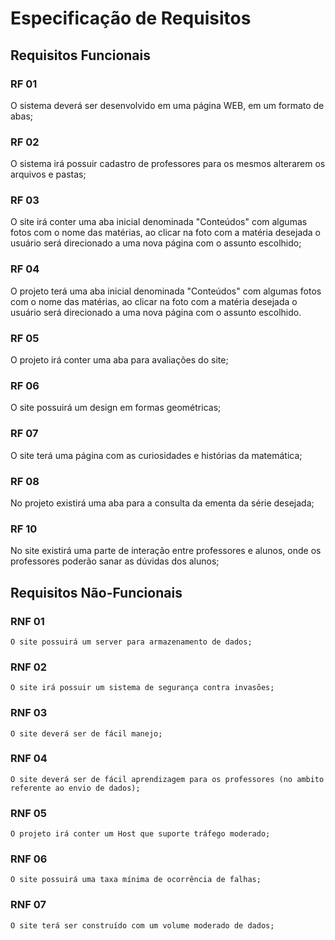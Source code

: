 # Especificação de Requisitos

##  Requisitos Funcionais

### RF 01
  O sistema deverá ser desenvolvido em uma página WEB, em um formato de abas;
### RF 02
  O sistema irá possuir cadastro de professores para os mesmos alterarem os arquivos e pastas;
### RF 03
  O site irá conter uma aba inicial denominada "Conteúdos" com algumas fotos com o nome das matérias, ao clicar na foto com a matéria desejada o usuário será direcionado a uma nova página com o assunto escolhido;
### RF 04
  O projeto terá uma aba inicial denominada "Conteúdos" com algumas fotos com o nome das matérias, ao clicar na foto com a matéria desejada o usuário será direcionado a uma nova página com o assunto escolhido.
### RF 05
  O projeto irá conter uma aba para avaliações do site;
### RF 06
  O site possuirá um design em formas geométricas;
### RF 07
  O site terá uma página com as curiosidades e histórias da matemática;
### RF 08
  No projeto existirá uma aba para a consulta da ementa da série desejada;
### RF 10
  No site existirá uma parte de interação entre professores e alunos, onde os professores poderão sanar as dúvidas dos alunos;

##  Requisitos Não-Funcionais

### RNF 01
    O site possuirá um server para armazenamento de dados;
### RNF 02
    O site irá possuir um sistema de segurança contra invasões;
### RNF 03
    O site deverá ser de fácil manejo;
### RNF 04
    O site deverá ser de fácil aprendizagem para os professores (no ambito referente ao envio de dados);
### RNF 05
    O projeto irá conter um Host que suporte tráfego moderado;
### RNF 06
    O site possuirá uma taxa mínima de ocorrência de falhas;
### RNF 07
    O site terá ser construído com um volume moderado de dados;
